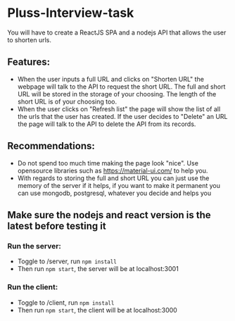 # Pluss-Interview-task

You will have to create a ReactJS SPA and a nodejs API that allows the user to shorten urls.

## Features:

- When the user inputs a full URL and clicks on "Shorten URL" the webpage will talk to the API to request the short URL. The full and short URL will be stored in the storage of your choosing. The length of the short URL is of your choosing too.
- When the user clicks on "Refresh list" the page will show the list of all the urls that the user has created.
If the user decides to "Delete" an URL the page will talk to the API to delete the API from its records.

## Recommendations:

- Do not spend too much time making the page look "nice". Use opensource libraries such as https://material-ui.com/ to help you.
- With regards to storing the full and short URL you can just use the memory of the server if it helps, if you want to make it permanent you can use mongodb, postgresql, whatever you decide and helps you

## Make sure the nodejs and react version is the latest before testing it

### Run the server:

- Toggle to /server, run `npm install`
- Then run `npm start`, the server will be at localhost:3001

### Run the client:

- Toggle to /client, run `npm install`
- Then run `npm start`, the client will be at localhost:3000
